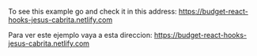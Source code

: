 To see this example go and check it in this address: https://budget-react-hooks-jesus-cabrita.netlify.com

Para ver este ejemplo vaya a esta direccion: https://budget-react-hooks-jesus-cabrita.netlify.com

